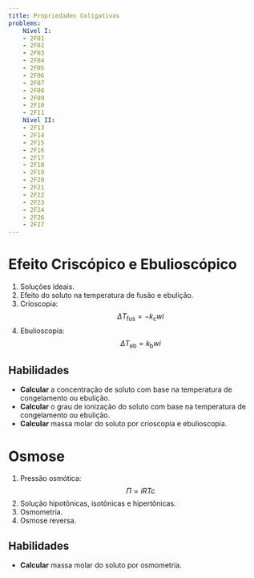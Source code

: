 ```yaml
---
title: Propriedades Coligativas
problems:
    Nível I:
    - 2F01
    - 2F02
    - 2F03
    - 2F04
    - 2F05
    - 2F06
    - 2F07
    - 2F08
    - 2F09
    - 2F10
    - 2F11
    Nível II:
    - 2F13
    - 2F14
    - 2F15
    - 2F16
    - 2F17
    - 2F18
    - 2F19
    - 2F20
    - 2F21
    - 2F22
    - 2F23
    - 2F24
    - 2F26
    - 2F27
---
```


# Efeito Criscópico e Ebulioscópico

1. Soluções ideais.
2. Efeito do soluto na temperatura de fusão e ebulição.
3. Crioscopia:
   $$
   \Delta T_\text{fus} = -k_\text{c} w i
   $$
3. Ebulioscopia:
   $$
   \Delta T_\text{eb} = k_\text{b} w i
   $$

## Habilidades

- **Calcular** a concentração de soluto com base na temperatura de congelamento ou ebulição.
- **Calcular** o grau de ionização do soluto com base na temperatura de congelamento ou ebulição.
- **Calcular** massa molar do soluto por crioscopia e ebulioscopia.

# Osmose

1. Pressão osmótica:
   $$
   \Pi = i RT c
   $$
2. Solução hipotônicas, isotônicas e hipertônicas.
3. Osmometria.
4. Osmose reversa.

## Habilidades

- **Calcular** massa molar do soluto por osmometria.

